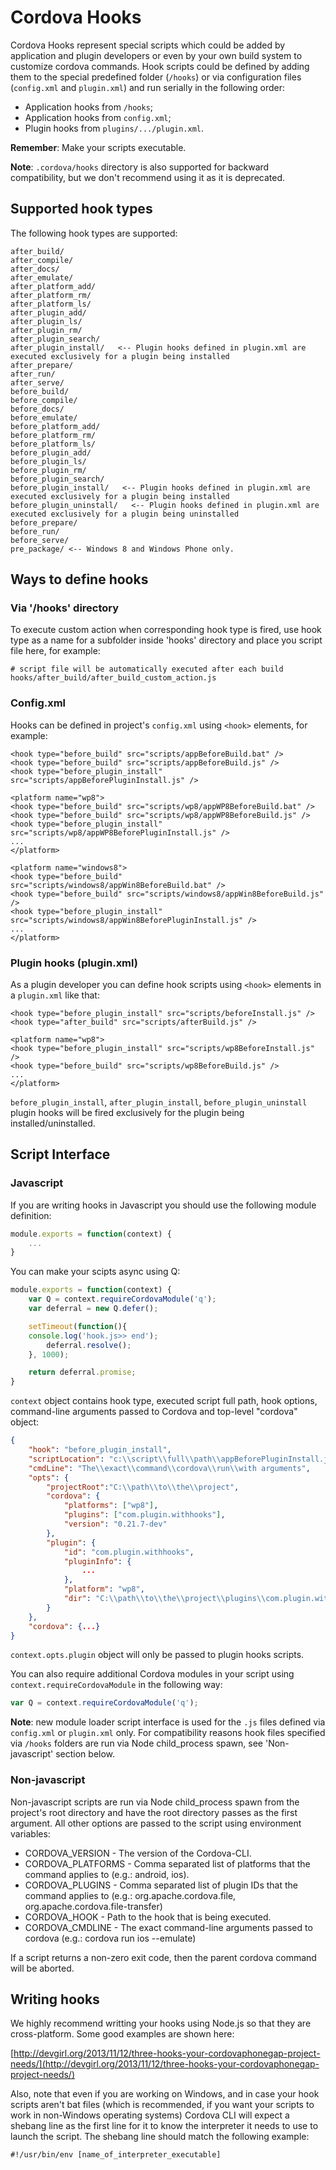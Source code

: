 <!--
#
# Licensed to the Apache Software Foundation (ASF) under one
# or more contributor license agreements.  See the NOTICE file
# distributed with this work for additional information
# regarding copyright ownership.  The ASF licenses this file
# to you under the Apache License, Version 2.0 (the
# "License"); you may not use this file except in compliance
# with the License.  You may obtain a copy of the License at
#
# http://www.apache.org/licenses/LICENSE-2.0
#
# Unless required by applicable law or agreed to in writing,
# software distributed under the License is distributed on an
# "AS IS" BASIS, WITHOUT WARRANTIES OR CONDITIONS OF ANY
#  KIND, either express or implied.  See the License for the
# specific language governing permissions and limitations
# under the License.
#
-->
# Cordova Hooks

Cordova Hooks represent special scripts which could be added by application and plugin developers or even by your own build system  to customize cordova commands. Hook scripts could be defined by adding them to the special predefined folder (`/hooks`) or via configuration files (`config.xml` and `plugin.xml`) and run serially in the following order:
* Application hooks from `/hooks`;
* Application hooks from `config.xml`;
* Plugin hooks from `plugins/.../plugin.xml`.

__Remember__: Make your scripts executable.

__Note__: `.cordova/hooks` directory is also supported for backward compatibility, but we don't recommend using it as it is deprecated.

## Supported hook types
The following hook types are supported:

    after_build/
    after_compile/
    after_docs/
    after_emulate/
    after_platform_add/
    after_platform_rm/
    after_platform_ls/
    after_plugin_add/
    after_plugin_ls/
    after_plugin_rm/
    after_plugin_search/
    after_plugin_install/   <-- Plugin hooks defined in plugin.xml are executed exclusively for a plugin being installed
    after_prepare/
    after_run/
    after_serve/
    before_build/
    before_compile/
    before_docs/
    before_emulate/
    before_platform_add/
    before_platform_rm/
    before_platform_ls/
    before_plugin_add/
    before_plugin_ls/
    before_plugin_rm/
    before_plugin_search/
    before_plugin_install/   <-- Plugin hooks defined in plugin.xml are executed exclusively for a plugin being installed
    before_plugin_uninstall/   <-- Plugin hooks defined in plugin.xml are executed exclusively for a plugin being uninstalled
    before_prepare/
    before_run/
    before_serve/
    pre_package/ <-- Windows 8 and Windows Phone only.

## Ways to define hooks
### Via '/hooks' directory
To execute custom action when corresponding hook type is fired, use hook type as a name for a subfolder inside 'hooks' directory and place you script file here, for example:

    # script file will be automatically executed after each build
    hooks/after_build/after_build_custom_action.js


### Config.xml

Hooks can be defined in project's `config.xml` using `<hook>` elements, for example:

    <hook type="before_build" src="scripts/appBeforeBuild.bat" />
    <hook type="before_build" src="scripts/appBeforeBuild.js" />
    <hook type="before_plugin_install" src="scripts/appBeforePluginInstall.js" />

    <platform name="wp8">
	<hook type="before_build" src="scripts/wp8/appWP8BeforeBuild.bat" />
	<hook type="before_build" src="scripts/wp8/appWP8BeforeBuild.js" />
	<hook type="before_plugin_install" src="scripts/wp8/appWP8BeforePluginInstall.js" />
	...
    </platform>

    <platform name="windows8">
	<hook type="before_build" src="scripts/windows8/appWin8BeforeBuild.bat" />
	<hook type="before_build" src="scripts/windows8/appWin8BeforeBuild.js" />
	<hook type="before_plugin_install" src="scripts/windows8/appWin8BeforePluginInstall.js" />
	...
    </platform>

### Plugin hooks (plugin.xml)

As a plugin developer you can define hook scripts using `<hook>` elements in a `plugin.xml` like that:

    <hook type="before_plugin_install" src="scripts/beforeInstall.js" />
    <hook type="after_build" src="scripts/afterBuild.js" />

    <platform name="wp8">
	<hook type="before_plugin_install" src="scripts/wp8BeforeInstall.js" />
	<hook type="before_build" src="scripts/wp8BeforeBuild.js" />
	...
    </platform>

`before_plugin_install`, `after_plugin_install`, `before_plugin_uninstall` plugin hooks will be fired exclusively for the plugin being installed/uninstalled.

## Script Interface

### Javascript

If you are writing hooks in Javascript you should use the following module definition:
```javascript
module.exports = function(context) {
    ...
}
```

You can make your scipts async using Q:
```javascript
module.exports = function(context) {
    var Q = context.requireCordovaModule('q');
    var deferral = new Q.defer();

    setTimeout(function(){
	console.log('hook.js>> end');
		deferral.resolve();
    }, 1000);

    return deferral.promise;
}
```

`context` object contains hook type, executed script full path, hook options, command-line arguments passed to Cordova and top-level "cordova" object:
```json
{
	"hook": "before_plugin_install",
	"scriptLocation": "c:\\script\\full\\path\\appBeforePluginInstall.js",
	"cmdLine": "The\\exact\\command\\cordova\\run\\with arguments",
	"opts": {
		"projectRoot":"C:\\path\\to\\the\\project",
		"cordova": {
			"platforms": ["wp8"],
			"plugins": ["com.plugin.withhooks"],
			"version": "0.21.7-dev"
		},
		"plugin": {
			"id": "com.plugin.withhooks",
			"pluginInfo": {
				...
			},
			"platform": "wp8",
			"dir": "C:\\path\\to\\the\\project\\plugins\\com.plugin.withhooks"
		}
	},
	"cordova": {...}
}

```
`context.opts.plugin` object will only be passed to plugin hooks scripts.

You can also require additional Cordova modules in your script using `context.requireCordovaModule` in the following way:
```javascript
var Q = context.requireCordovaModule('q');
```

__Note__:  new module loader script interface is used for the `.js` files defined via `config.xml` or `plugin.xml` only.
For compatibility reasons hook files specified via `/hooks` folders are run via Node child_process spawn, see 'Non-javascript' section below.

### Non-javascript

Non-javascript scripts are run via Node child_process spawn from the project's root directory and have the root directory passes as the first argument. All other options are passed to the script using environment variables:

* CORDOVA_VERSION - The version of the Cordova-CLI.
* CORDOVA_PLATFORMS - Comma separated list of platforms that the command applies to (e.g.: android, ios).
* CORDOVA_PLUGINS - Comma separated list of plugin IDs that the command applies to (e.g.: org.apache.cordova.file, org.apache.cordova.file-transfer)
* CORDOVA_HOOK - Path to the hook that is being executed.
* CORDOVA_CMDLINE - The exact command-line arguments passed to cordova (e.g.: cordova run ios --emulate)

If a script returns a non-zero exit code, then the parent cordova command will be aborted.

## Writing hooks

We highly recommend writting your hooks using Node.js so that they are
cross-platform. Some good examples are shown here:

[http://devgirl.org/2013/11/12/three-hooks-your-cordovaphonegap-project-needs/](http://devgirl.org/2013/11/12/three-hooks-your-cordovaphonegap-project-needs/)

Also, note that even if you are working on Windows, and in case your hook scripts aren't bat files (which is recommended, if you want your scripts to work in non-Windows operating systems) Cordova CLI will expect a shebang line as the first line for it to know the interpreter it needs to use to launch the script. The shebang line should match the following example:

    #!/usr/bin/env [name_of_interpreter_executable]
